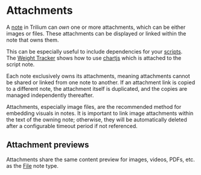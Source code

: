 # Attachments
A [note](../Notes.md) in Trilium can _own_ one or more attachments, which can be either images or files. These attachments can be displayed or linked within the note that owns them.

This can be especially useful to include dependencies for your [scripts](../../Note%20Types/Code/Scripting.md). The <a class="reference-link" href="../../Advanced%20Usage/Advanced%20Showcases/Weight%20Tracker.md">Weight Tracker</a> shows how to use [chartjs](https://chartjs.org/) which is attached to the script note.

Each note exclusively owns its attachments, meaning attachments cannot be shared or linked from one note to another. If an attachment link is copied to a different note, the attachment itself is duplicated, and the copies are managed independently thereafter.

Attachments, especially image files, are the recommended method for embedding visuals in notes. It is important to link image attachments within the text of the owning note; otherwise, they will be automatically deleted after a configurable timeout period if not referenced.

## Attachment previews

Attachments share the same content preview for images, videos, PDFs, etc. as the <a class="reference-link" href="../../Note%20Types/File.md">File</a> note type.